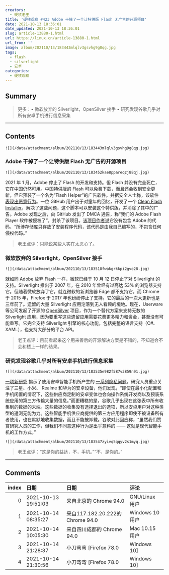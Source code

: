 ```yaml
---
creators:
  - 硬核老王
title: '硬核观察 #423 Adobe 干掉了一个让特供版 Flash 无广告的开源项目'
date: 2021-10-13 18:36:01
date_updated: 2021-10-13 18:36:01
slug: article-13880-1.html
url: https://linux.cn/article-13880-1.html
url_from: ''
image: album/202110/13/183443mlqlv3gsvhg9g8qg.jpg
tags:
  - flash
  - silverlight
  - 安卓
categories:
  - 硬核观察
---
```


## Summary

> 更多：• 微软放弃的 Silverlight，OpenSilver 接手 • 研究发现谷歌几乎对所有安卓手机进行信息采集

***

<!-- more -->

## Contents

`![](/data/attachment/album/202110/13/183443mlqlv3gsvhg9g8qg.jpg)`

### Adobe 干掉了一个让特供版 Flash 无广告的开源项目

`![](/data/attachment/album/202110/13/183452kae8ppareqzj88qj.jpg)`

2021 年 1 月，Adobe 停止了 Flash 的开发和支持。但 Flash 并没有完全死亡，它在中国仍然可用。中国特供版的 Flash 可以免费下载，而且还会收到安全更新，但它预装了一个名为“Flash Helper”的广告软件。并据安全人士称，该软件 [表现出恶意行为](https://blog.minerva-labs.com/the-curious-case-of-flashhelperservice-0)。一位 GitHub 用户出于对童年的回忆，开发了一个 [Clean Flash Installer](https://github.com/CleanFlash/installer)，解决了这些问题，这个脚本可以安装这个特供版，并消除了其中的广告。Adobe 发现之后，向 GitHub 发出了 DMCA 通告，称“我们的 Adobe Flash Player 软件被侵权了”，封杀了该项目。[该项目作者说](https://torrentfreak.com/adobe-uses-dmca-to-nuke-project-that-keeps-flash-alive-secure-adware-free-211012/)它没有包含 Adobe 的代码，“所涉存储库只存放了安装程序代码，该代码是由我自己编写的，不包含任何侵权代码。”

> 
> 老王点评：只能说某些人实在太恶心了。
> 
> 
> 

### 微软放弃的 Silverlight，OpenSilver 接手

`![](/data/attachment/album/202110/13/183518fwakgrkkpi2gvo28.jpg)`

就如同 Adobe 放弃 Flash 一样，微软已经于 10 月 12 日停止了对 Silverlight 的支持。Silverlight 推出于 2007 年，在 2010 年曾经有过高达 53% 的浏览器支持它。但随着微软放弃了它，就连微软的新浏览器 Edge 都不支持它，而 Chrome 于 2015 年，Firefox 于 2017 年也纷纷停止了支持。它的最后的一次大更新也是三年前了。遗留的大量 Silverlight 应用沦落到无人看顾的境地。现在，Userware 等公司发起了开源的 [OpenSilver](https://www.opensilver.net/) 项目，作为一个替代方案来支持无数的 Silverlight 应用，因为要重写这些遗留应用需要花费更多精力和资金，甚至没有可能重写。它完全支持 Silverlight 引擎的核心功能，包括完整的语言支持（C#、XAML），也支持大部分的平台 API。

> 
> 老王点评：目前看起来这个用来善后的开源解决方案是不错的，不知道会不会和楼上一样的结果。
> 
> 
> 

### 研究发现谷歌几乎对所有安卓手机进行信息采集

`![](/data/attachment/album/202110/13/183535e982f587v3859n91.jpg)`

[一项新研究](https://www.scss.tcd.ie/Doug.Leith/Android_privacy_report.pdf) 揭示了使用安卓智能手机所产生的 [一系列隐私问题](https://www.bleepingcomputer.com/news/security/study-reveals-android-phones-constantly-snoop-on-their-users/)。研究人员重点关注了三星、小米、 Realme 和华为的安卓设备，他们发现，“即使在最小化配置和手机闲置的情况下，这些供应商定制的安卓变体也会向操作系统开发商以及预装系统应用的第三方传输大量的信息。”而更糟糕的是，谷歌几乎出现在这张表中所有收集到的数据的末端。这些数据的收集没有选择退出的选项，所以安卓用户对这种类型的遥测无能为力。这些智能手机供应商提供的第三方应用程序即使不被设备所有者使用，也在默默地收集数据，而且不能被卸载。谷歌对此回应称，“虽然我们赞赏研究人员的工作，但我们不同意这种行为是出乎意料的 —— 这就是现代智能手机的工作方式。”

`![](/data/attachment/album/202110/13/183547zyivq5qqyv2s1myq.jpg)`

> 
> 老王点评：“这是你的益达，不，手机。”“不，是你的。”
> 
> 
>

***

## Comments

|   index | 日期                | 日期                                             | 评论                                           |
|--------:|:--------------------|:-------------------------------------------------|:-----------------------------------------------|
|       0 | 2021-10-13 19:51:03 | 来自北京的 Chrome 94.0|GNU/Linux 用户            | 重橙, your mather is died !                    |
|       1 | 2021-10-14 08:35:27 | 来自117.182.20.222的 Chrome 94.0|Windows 10 用户 | WIN10上面已经用不了flash了                     |
|       2 | 2021-10-14 10:05:30 | 来自四川成都的 Chrome 94.0|Mac 10.15 用户        | 但凡它有妈也做不出这事！                       |
|       3 | 2021-10-14 21:28:37 | 小刀弯弯 [Firefox 78.0|Windows 10]               | 这么做也是没谁了                               |
|       4 | 2021-10-14 21:30:56 | 小刀弯弯 [Firefox 78.0|Windows 10]               | 为什么我用的debian一直显示win10呢，并未更改UA. |
